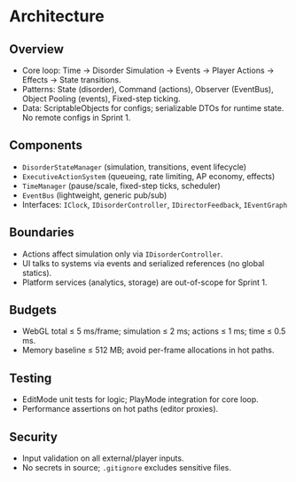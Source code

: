 # Architecture

## Overview
- Core loop: Time -> Disorder Simulation -> Events -> Player Actions -> Effects -> State transitions.
- Patterns: State (disorder), Command (actions), Observer (EventBus), Object Pooling (events), Fixed-step ticking.
- Data: ScriptableObjects for configs; serializable DTOs for runtime state. No remote configs in Sprint 1.

## Components
- `DisorderStateManager` (simulation, transitions, event lifecycle)
- `ExecutiveActionSystem` (queueing, rate limiting, AP economy, effects)
- `TimeManager` (pause/scale, fixed-step ticks, scheduler)
- `EventBus` (lightweight, generic pub/sub)
- Interfaces: `IClock`, `IDisorderController`, `IDirectorFeedback`, `IEventGraph`

## Boundaries
- Actions affect simulation only via `IDisorderController`.
- UI talks to systems via events and serialized references (no global statics).
- Platform services (analytics, storage) are out-of-scope for Sprint 1.

## Budgets
- WebGL total ≤ 5 ms/frame; simulation ≤ 2 ms; actions ≤ 1 ms; time ≤ 0.5 ms.
- Memory baseline ≤ 512 MB; avoid per-frame allocations in hot paths.

## Testing
- EditMode unit tests for logic; PlayMode integration for core loop.
- Performance assertions on hot paths (editor proxies).

## Security
- Input validation on all external/player inputs.
- No secrets in source; `.gitignore` excludes sensitive files.

